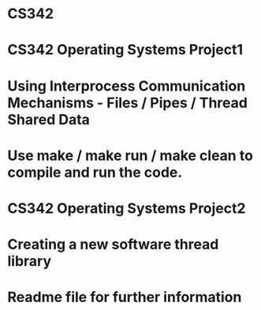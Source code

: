 # CS342
# CS342 Operating Systems Project1 
# Using Interprocess Communication Mechanisms - Files / Pipes / Thread Shared Data
# Use make / make run / make clean to compile and run the code. 

# CS342 Operating Systems Project2
# Creating a new software thread library
# Readme file for further information



